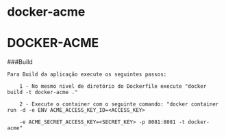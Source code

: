 # docker-acme

DOCKER-ACME
=================	
	
###Build

	Para Build da aplicação execute os seguintes passos:
	
		1 - No mesmo nivel de diretório do Dockerfile execute "docker build -t docker-acme ."
		
		2 - Execute o container com o seguinte comando: "docker container run -d -e ENV ACME_ACCESS_KEY_ID=<ACCESS_KEY>
		
		-e ACME_SECRET_ACCESS_KEY=<SECRET_KEY> -p 8081:8081 -t docker-acme"
		
	

